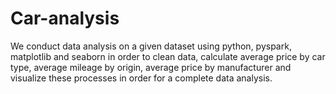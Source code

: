 # Car-analysis

We conduct data analysis on a given dataset using python, pyspark, matplotlib and seaborn in order to clean data, calculate average price by car type, average mileage by origin, average price by manufacturer and visualize these processes in order for a complete data analysis.
